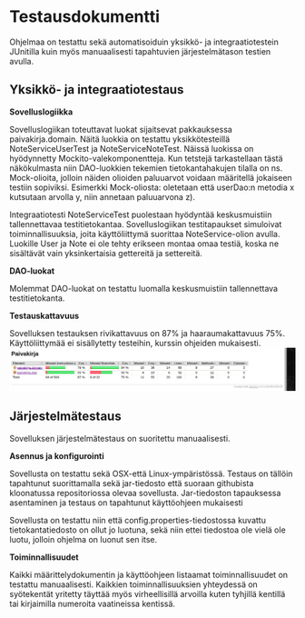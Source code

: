 # Testausdokumentti
Ohjelmaa on testattu sekä automatisoiduin yksikkö- ja integraatiotestein JUnitilla kuin myös manuaalisesti tapahtuvien järjestelmätason testien avulla.

## Yksikkö- ja integraatiotestaus

**Sovelluslogiikka**

Sovelluslogiikan toteuttavat luokat sijaitsevat pakkauksessa paivakirja.domain. Näitä luokkia on testattu yksikkötesteillä NoteServiceUserTest ja NoteServiceNoteTest. Näissä luokissa on hyödynnetty Mockito-valekomponentteja. Kun tetstejä tarkastellaan tästä näkökulmasta niin DAO-luokkien tekemien tietokantahakujen tilalla on ns. Mock-olioita, jolloin näiden olioiden paluuarvot voidaan määritellä jokaiseen testiin sopiviksi. Esimerkki Mock-oliosta: oletetaan että userDao:n metodia x kutsutaan arvolla y, niin annetaan paluuarvona z).

Integraatiotesti NoteServiceTest puolestaan hyödyntää keskusmuistiin tallennettavaa testitietokantaa. Sovelluslogiikan testitapaukset simuloivat toiminnallisuuksia, joita käyttöliittymä suorittaa NoteService-olion avulla. Luokille User ja Note ei ole tehty erikseen montaa omaa testiä, koska ne sisältävät vain yksinkertaisia gettereitä ja settereitä.

**DAO-luokat**

Molemmat DAO-luokat on testattu luomalla keskusmuistiin tallennettava testitietokanta.

**Testauskattavuus**

Sovelluksen testauksen rivikattavuus on 87% ja haaraumakattavuus 75%. Käyttöliittymää ei sisällytetty testeihin, kurssin ohjeiden mukaisesti.
![kuva](https://github.com/vendiiro/ot.harjoitustyo/blob/master/dokumentaatio/kuvat/Kuvakaappaus%20-%202020-05-08%2011-06-03.png)

## Järjestelmätestaus

Sovelluksen järjestelmätestaus on suoritettu manuaalisesti.

**Asennus ja konfigurointi**

Sovellusta on testattu sekä OSX-että Linux-ympäristössä. Testaus on tällöin tapahtunut suorittamalla sekä jar-tiedosto että suoraan githubista kloonatussa repositoriossa olevaa sovellusta. Jar-tiedoston tapauksessa asentaminen ja testaus on tapahtunut käyttöohjeen mukaisesti

Sovellusta on testattu niin että config.properties-tiedostossa kuvattu tietokantatiedosto on ollut jo luotuna, sekä niin ettei tiedostoa ole vielä ole luotu, jolloin ohjelma on luonut sen itse.

**Toiminnallisuudet**

Kaikki määrittelydokumentin ja käyttöohjeen listaamat toiminnallisuudet on testattu manuaalisesti. Kaikkien toiminnallisuuksien yhteydessä on syötekentät yritetty täyttää myös virheellisillä arvoilla kuten tyhjillä kentillä tai kirjaimilla numeroita vaatineissa kentissä.




